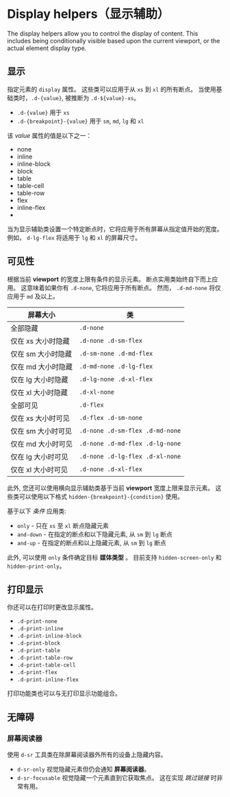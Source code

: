 # Display helpers（显示辅助）

The display helpers allow you to control the display of content. This includes being conditionally visible based upon the current viewport, or the actual element display type.

<breakpoint-table></breakpoint-table>

## 显示

指定元素的 `display` 属性。 这些类可以应用于从 `xs` 到 `xl` 的所有断点。 当使用基础类时，`.d-{value}`, 被推断为 `.d-${value}-xs`。

- `.d-{value}` 用于 `xs`
- `.d-{breakpoint}-{value}` 用于 `sm`, `md`, `lg` 和 `xl`

该 _value_ 属性的值是以下之一：

- none
- inline
- inline-block
- block
- table
- table-cell
- table-row
- flex
- inline-flex
- 
当为显示辅助类设置一个特定断点时，它将应用于所有屏幕从指定值开始的宽度。 例如， `d-lg-flex` 将适用于 `lg` 和 `xl` 的屏幕尺寸。

<masa-example file="Examples.styles_and_animations.display_helpers.Show"></masa-example>

## 可见性

根据当前 **viewport** 的宽度上限有条件的显示元素。 断点实用类始终自下而上应用。 这意味着如果你有 `.d-none`, 它将应用于所有断点。 然而， `.d-md-none` 将仅应用于 `md` 及以上。

| 屏幕大小         | 类                               |
|--------------|---------------------------------|
| 全部隐藏	        | `.d-none`                       |
| 仅在 xs 大小时隐藏	 | `.d-none .d-sm-flex`            |
| 仅在 sm 大小时隐藏	 | `.d-sm-none .d-md-flex`         |
| 仅在 md 大小时隐藏	 | `.d-md-none .d-lg-flex`         |
| 仅在 lg 大小时隐藏	 | `.d-lg-none .d-xl-flex`         |
| 仅在 xl 大小时隐藏	 | `.d-xl-none`                    |
| 全部可见	        | `.d-flex`                       |
| 仅在 xs 大小时可见	 | `.d-flex .d-sm-none`            |
| 仅在 sm 大小时可见	 | `.d-none .d-sm-flex .d-md-none` |
| 仅在 md 大小时可见	 | `.d-none .d-md-flex .d-lg-none` |
| 仅在 lg 大小时可见	 | `.d-none .d-lg-flex .d-xl-none` |
| 仅在 xl 大小时可见	 | `.d-none .d-xl-flex`            |

<masa-example file="Examples.styles_and_animations.display_helpers.Visibility"></masa-example>

此外, 您还可以使用横向显示辅助类基于当前 **viewport** 宽度上限来显示元素。 这些类可以使用以下格式 `hidden-{breakpoint}-{condition}` 使用。

基于以下 _条件_ 应用类:

- `only` - 只在 `xs` 至 `xl` 断点隐藏元素
- `and-down` - 在指定的断点和以下隐藏元素, 从 `sm` 到 `lg` 断点
- `and-up` - 在指定的断点和以上隐藏元素, 从 `sm` 到 `lg` 断点

此外, 可以使用 `only` 条件确定目标 **媒体类型** 。 目前支持 `hidden-screen-only` 和 `hidden-print-only`。

## 打印显示

你还可以在打印时更改显示属性。

* `.d-print-none`
* `.d-print-inline`
* `.d-print-inline-block`
* `.d-print-block`
* `.d-print-table`
* `.d-print-table-row`
* `.d-print-table-cell`
* `.d-print-flex`
* `.d-print-inline-flex`

打印功能类也可以与无打印显示功能组合。

<masa-example file="Examples.styles_and_animations.display_helpers.PrintDisplay"></masa-example>

## 无障碍

### 屏幕阅读器

使用 `d-sr` 工具类在除屏幕阅读器外所有的设备上隐藏内容。

- `d-sr-only` 视觉隐藏元素但仍会通知 **屏幕阅读器**。
- `d-sr-focusable` 视觉隐藏一个元素直到它获取焦点。 这在实现 _跳过链接_ 时非常有用。
